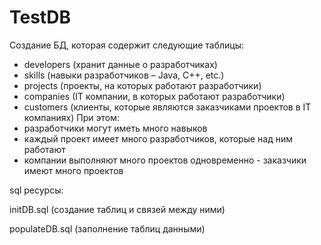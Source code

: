 # TestDB

Создание БД, которая содержит следующие таблицы:
- developers (хранит данные о разработчиках)
- skills (навыки разработчиков – Java, C++, etc.)
- projects (проекты, на которых работают разработчики)
- companies (IT компании, в которых работают разработчики)
- customers (клиенты, которые являются заказчиками проектов в IT компаниях)
При этом:
- разработчики могут иметь много навыков
- каждый проект имеет много разработчиков, которые над ним работают
- компании выполняют много проектов одновременно - заказчики имеют много проектов

sql ресурсы:

initDB.sql (создание таблиц и связей между ними)

populateDB.sql (заполнение таблиц данными)
